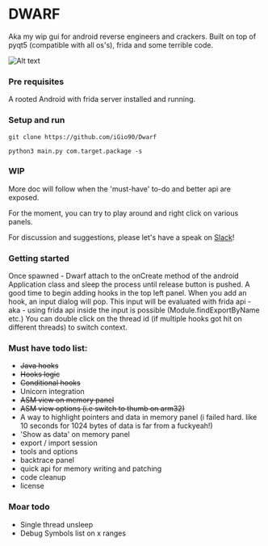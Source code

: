 # DWARF

Aka my wip gui for android reverse engineers and crackers.
Built on top of pyqt5 (compatible with all os's), frida and some terrible code. 

![Alt text](https://i.ibb.co/tPDRgmN/Schermata-2018-12-18-alle-18-35-02.png "Dwarf") 


### Pre requisites
A rooted Android with frida server installed and running.

### Setup and run

```
git clone https://github.com/iGio90/Dwarf

python3 main.py com.target.package -s
```

### WIP

More doc will follow when the 'must-have' to-do and better api are exposed.

For the moment, you can try to play around and right click on various panels.

For discussion and suggestions, please let's have a speak on [Slack](https://join.slack.com/t/resecret/shared_invite/enQtMzc1NTg4MzE3NjA1LTlkNzYxNTIwYTc2ZTYyOWY1MTQ1NzBiN2ZhYjQwYmY0ZmRhODQ0NDE3NmRmZjFiMmE1MDYwNWJlNDVjZDcwNGE)!

### Getting started

Once spawned - Dwarf attach to the onCreate method of the android Application class and sleep the process until release button is pushed.
A good time to begin adding hooks in the top left panel.
When you add an hook, an input dialog will pop. This input will be evaluated with frida api - aka - using frida api inside the input is possible (Module.findExportByName etc.)
You can double click on the thread id (if multiple hooks got hit on different threads) to switch context.

### Must have todo list:
* ~~Java hooks~~
* ~~Hooks logic~~
* ~~Conditional hooks~~
* Unicorn integration
* ~~ASM view on memory panel~~
* ~~ASM view options (i.e switch to thumb on arm32)~~
* A way to highlight pointers and data in memory panel (i failed hard. like 10 seconds for 1024 bytes of data is far from a fuckyeah!)
* 'Show as data' on memory panel
* export / import session 
* tools and options
* backtrace panel
* quick api for memory writing and patching
* code cleanup
* license

### Moar todo
* Single thread unsleep
* Debug Symbols list on x ranges